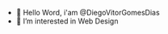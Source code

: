 - 👋 Hello Word, i'am @DiegoVitorGomesDias
- 👀 I’m interested in Web Design

<!---
DiegoVitorGomesDias/DiegoVitorGomesDias is a ✨ special ✨ repository because its `README.md` (this file) appears on your GitHub profile.
You can click the Preview link to take a look at your changes.
--->
